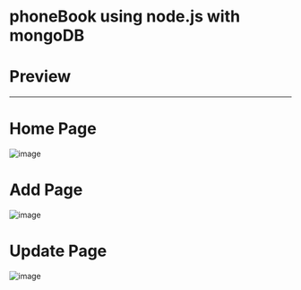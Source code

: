 # phoneBook using node.js with mongoDB

# Preview
__________________________
# Home Page

![image](https://github.com/rjtgupta1/https---github.com-rjtgupta1-phoneBook/assets/50621991/c0400e5f-9536-4dcf-ba19-bd5b866ebae5)

# Add Page

![image](https://github.com/rjtgupta1/https---github.com-rjtgupta1-phoneBook/assets/50621991/85b7b7f9-654a-4e88-815a-bef4d0c37854)

# Update Page

![image](https://github.com/rjtgupta1/https---github.com-rjtgupta1-phoneBook/assets/50621991/232e71d3-6f1c-413b-af2f-d0bbb67cee80)
